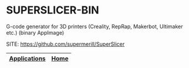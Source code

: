 # SUPERSLICER-BIN
 
 G-code generator for 3D printers (Creality, RepRap, Makerbot, 
 Ultimaker etc.) (binary AppImage)
 
 SITE: https://github.com/supermerill/SuperSlicer

 | [Applications](https://portable-linux-apps.github.io/apps.html) | [Home](https://portable-linux-apps.github.io)
 | --- | --- |
